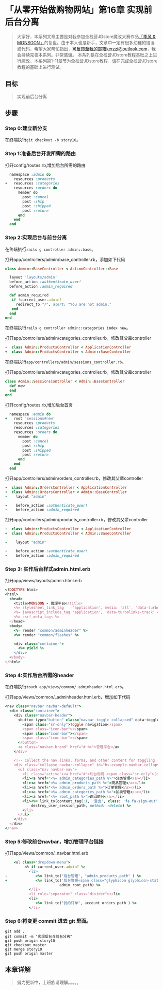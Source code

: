 # 「从零开始做购物网站」第16章 实现前后台分离

> 大家好，本系列文章主要是对我参加全栈营JDstore魔改大赛作品[「季风 & MONSOON」](http://kerzzi.logdown.com/posts/1903205-magic-change-contest-entries-monsoon)的复盘。由于本人也是新手，文章中一定有很多幼稚的错误或代码，希望大家帮忙指出，可反馈至我的邮箱kerzzi@outlook.com，我会持续完善本系列。非常感谢。
> 本系列是在全栈营JDstore教程基础之上进行魔改，本系列第1-11章节为全栈营JDstore教程，请在完成全栈营JDstore教程的基础上进行测试。

## 目标
> 实现前后台分离

## 步骤
### Step 0:建立新分支
在终端执行```git checkout -b story10```。

### Step 1:准备后台开发所需的路由
打开config/routes.rb,增加后台所需的路由
```ruby config/routes.rb
  namespace :admin do
    resources :products
+   resources :categories
    resources :orders do
      member do
        post :cancel
        post :ship
        post :shipped
        post :return
      end
    end
  end
```

### Step 2:实现后台与前台分离

在终端执行```rails g controller admin::base```。

打开app/controllers/admin/base_controller.rb，添加如下代码
```ruby app/controllers/admin/base_controller.rb
class Admin::BaseController < ActionController::Base

  layout 'layouts/admin'
  before_action :authenticate_user!
  before_action :admin_required

  def admin_required
   if !current_user.admin?
     redirect_to "/", alert: "You are not admin."
   end
  end
end
```

在终端执行```rails g controller admin::categories index new```。

打开app/controllers/admin/categories_controller.rb，修改其父辈controller
```ruby app/controllers/admin/categories_controller.rb
-  class Admin::ProductsController < ApplicationController
+  class Admin::ProductsController < Admin::BaseController
```

在终端执行```app/controllers/admin/sessions_controller.rb```。


打开app/controllers/admin/categories_controller.rb，修改其父辈controller
```ruby app/controllers/admin/categories_controller.rb
class Admin::SessionsController < Admin::BaseController
  def new
  end
end
```

打开config/routes.rb,增加后台首页
```ruby config/routes.rb
  namespace :admin do
+   root 'sessions#new'
    resources :products
    resources :categories
    resources :orders do
      member do
        post :cancel
        post :ship
        post :shipped
        post :return
      end
    end
  end
```

打开app/controllers/admin/orders_controller.rb，修改其父辈controller
```ruby app/controllers/admin/categories_controller.rb
-  class Admin::OrdersController < ApplicationController
+  class Admin::OrdersController < Admin::BaseController
-    layout "admin"

-    before_action :authenticate_user!
-    before_action :admin_required
```

打开app/controllers/admin/products_controller.rb，修改其父辈controller
```ruby app/controllers/admin/products_controller.rb
-  class Admin::ProductsController < ApplicationController
+  class Admin::ProductsController < Admin::BaseController

-    layout "admin"

-    before_action :authenticate_user!
-    before_action :admin_required
```



### Step 3: 实作后台样式admin.html.erb

打开app/views/layouts/admin.html.erb
```ruby app/views/layouts/admin.html.erb
<!DOCTYPE html>
<html>
  <head>
    <title>MONSOON - 管理平台</title>
    <%= stylesheet_link_tag    'application', media: 'all', 'data-turbolinks-track' => true %>
    <%= javascript_include_tag 'application', 'data-turbolinks-track' => true %>
    <%= csrf_meta_tags %>
  </head>
  <body>
    <%= render "common/adminheader" %>
    <%= render "common/flashes" %>

    <div class="container">
      <%= yield %>
    </div>
  </body>
</html>
```

### Step 4:实作后台所需的header
在终端执行```touch app/views/common/_adminheader.html.erb```。

打开app/views/common/_adminheader.html.erb，增加如下代码
```ruby app/views/common/_adminheader.html.erb
<nav class="navbar navbar-default">
  <div class="container">
    <div class="navbar-header">
      <button type="button" class="navbar-toggle collapsed" data-toggle="collapse" data-target="#bs-example-navbar-collapse-1" aria-expanded="false">
        <span class="sr-only">Toggle navigation</span>
        <span class="icon-bar"></span>
        <span class="icon-bar"></span>
        <span class="icon-bar"></span>
      </button>
      <a class="navbar-brand" href="# %>">管理平台</a>
    </div>

    <!-- Collect the nav links, forms, and other content for toggling -->
    <div class="collapse navbar-collapse" id="bs-example-navbar-collapse-1">
      <ul class="nav navbar-nav">
        <li class="active"><a href="#">后台说明 <span class="sr-only">(current)</span></a></li>
        <li><a href="<%= admin_categories_path %>">分类管理</a></li>
        <li><a href="<%= admin_products_path %>">商品管理</a></li>
        <li><a href="<%= admin_orders_path %>">订单管理</a></li>
        <li><a href="<%= admin_categories_path %>">拍卖管理</a></li>
        <li><a href="<%= root_path %>">返回前台</a></li>
        <li><%= link_to(content_tag(:i, '登出', class: 'fa fa-sign-out'),
            destroy_user_session_path, method: :delete) %>
        </li>
      </ul>
    </div>
  </div>
</nav>
```

### Step 5:修改前台navbar，增加管理平台链接

打开app/views/common/_navbar.html.erb
```ruby app/views/common/_navbar.html.erb
    <ul class="dropdown-menu">
         <% if current_user.admin? %>
           <li>
-             <%= link_to("后台管理", "admin_products_path" ) %>
+             <%= link_to('后台管理<span class="glyphicon glyphicon-stats pull-right">'.html_safe,
                         admin_root_path) %>
           </li>
           <li role="separator" class="divider"></li>
           <li>
              <%= link_to("我的订单", account_orders_path ) %>
           </li>
```

### Step 6:将变更 commit 进去 git 里面。
```
git add .
git commit -m "实现后台与前台分离"
git push origin story10
git checkout master
git merge story10
git push origin master
```

## 本章详解
>  努力更新中，上班族请理解。。。。。
